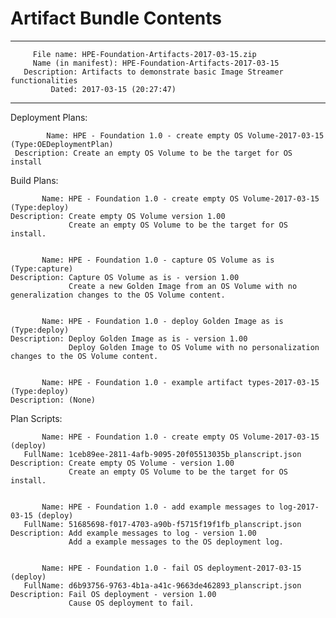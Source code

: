 # Artifact Bundle Contents

--------------------------------------------------------------------------------
         File name: HPE-Foundation-Artifacts-2017-03-15.zip
         Name (in manifest): HPE-Foundation-Artifacts-2017-03-15
       Description: Artifacts to demonstrate basic Image Streamer functionalities
             Dated: 2017-03-15 (20:27:47)
--------------------------------------------------------------------------------

Deployment Plans:

	        Name: HPE - Foundation 1.0 - create empty OS Volume-2017-03-15 (Type:OEDeploymentPlan)
	 Description: Create an empty OS Volume to be the target for OS install



Build Plans:

	       Name: HPE - Foundation 1.0 - create empty OS Volume-2017-03-15 (Type:deploy)
	Description: Create empty OS Volume version 1.00 
	             Create an empty OS Volume to be the target for OS install.


	       Name: HPE - Foundation 1.0 - capture OS Volume as is (Type:capture)
	Description: Capture OS Volume as is - version 1.00 
	             Create a new Golden Image from an OS Volume with no generalization changes to the OS Volume content.


	       Name: HPE - Foundation 1.0 - deploy Golden Image as is (Type:deploy)
	Description: Deploy Golden Image as is - version 1.00
	             Deploy Golden Image to OS Volume with no personalization changes to the OS Volume content.


	       Name: HPE - Foundation 1.0 - example artifact types-2017-03-15 (Type:deploy)
	Description: (None)



Plan Scripts:

	       Name: HPE - Foundation 1.0 - create empty OS Volume-2017-03-15 (deploy)
	   FullName: 1ceb89ee-2811-4afb-9095-20f05513035b_planscript.json
	Description: Create empty OS Volume - version 1.00
	             Create an empty OS Volume to be the target for OS install.


	       Name: HPE - Foundation 1.0 - add example messages to log-2017-03-15 (deploy)
	   FullName: 51685698-f017-4703-a90b-f5715f19f1fb_planscript.json
	Description: Add example messages to log - version 1.00
	             Add a example messages to the OS deployment log.


	       Name: HPE - Foundation 1.0 - fail OS deployment-2017-03-15 (deploy)
	   FullName: d6b93756-9763-4b1a-a41c-9663de462893_planscript.json
	Description: Fail OS deployment - version 1.00 
	             Cause OS deployment to fail.




